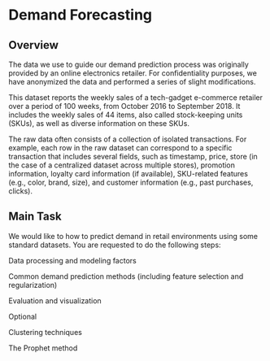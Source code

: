 # Demand Forecasting
## Overview

The data we use to guide our demand prediction process was originally provided by an online
electronics retailer. For confidentiality purposes, we have anonymized the data and performed a
series of slight modifications.

This dataset reports the weekly sales of a tech-gadget e-commerce retailer over a period of 100
weeks, from October 2016 to September 2018. It includes the weekly sales of 44 items, also called
stock-keeping units (SKUs), as well as diverse information on these SKUs.

The raw data often consists of a collection of isolated transactions. For example, each row in the raw
dataset can correspond to a specific transaction that includes several fields, such as timestamp,
price, store (in the case of a centralized dataset across multiple stores), promotion information,
loyalty card information (if available), SKU-related features (e.g., color, brand, size), and customer
information (e.g., past purchases, clicks).

## Main Task
We would like to how to predict demand in retail
environments using some standard datasets. You
are requested to do the following steps:

Data processing and modeling factors

Common demand prediction methods (including
feature selection and regularization)

Evaluation and visualization

Optional

Clustering techniques

The Prophet method
